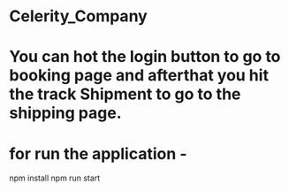 # Celerity_Company

# You can hot the login button to go to booking page and afterthat you hit the track Shipment to go to the shipping page.

# for run the application -
npm install 
npm run start
